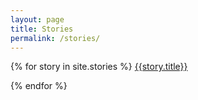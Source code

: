 ```yaml
---
layout: page
title: Stories
permalink: /stories/
---
```


<!-- [Sea Cucumber](_stories/sea-cucumber.md)
 -->
{% for story in site.stories %}
  [{{story.title}}]({{story.url}})

{% endfor %}